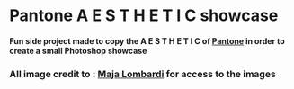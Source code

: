 # Pantone A E S T H E T I C showcase

#### Fun side project made to copy the A E S T H E T I C of [Pantone](https://www.pantone.com) in order to create a small Photoshop showcase

### All image credit to : [Maja Lombardi](https://www.instagram.com/lombardi.jpg) for access to the images
